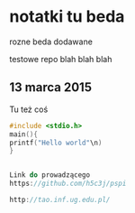 # notatki tu beda

rozne beda dodawane

testowe repo
blah blah blah

## 13 marca 2015

Tu też coś
```C
#include <stdio.h>
main(){
printf("Hello world"\n)
}


Link do prowadzącego
https://github.com/h5c3j/pspi

http://tao.inf.ug.edu.pl/
